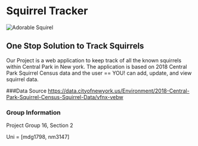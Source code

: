 # Squirrel Tracker

![Adorable Squirel ](https://user-images.githubusercontent.com/56944956/70470451-e1d19900-1a7f-11ea-8af1-b39bddc81373.jpg)


## One Stop Solution to Track Squirrels
Our Project is a web application to keep track of all the known squirrels within Central Park in New york. The application is based on 2018 Central Park Squirrel Census data and the user == YOU! can add, update, and view squirrel data. 

###Data Source
https://data.cityofnewyork.us/Environment/2018-Central-Park-Squirrel-Census-Squirrel-Data/vfnx-vebw


### Group Information
Project Group 16, Section 2

Uni = [mdg1798, nm3147]

